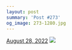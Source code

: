 ```yaml
---
layout: post
summary: 'Post #273'
og_image: 273-1280.jpg
---
```


<p>
  <time>
    <a href="/273">August 28, 2022</a>
  </time>
  <a href="/273">
    <img src="{{ site.assets_url }}/273-640.jpg" srcset="{{ site.assets_url }}/273-320.jpg 320w, {{ site.assets_url }}/273-640.jpg 640w, {{ site.assets_url }}/273-960.jpg 960w, {{ site.assets_url }}/273-1280.jpg 1280w" sizes="(min-width: 700px) 50vw, calc(100vw - 2rem)" />
  </a>
</p>
